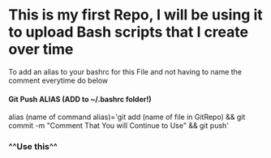 # This is my first Repo, I will be using it to upload Bash scripts that I create over time

To add an alias to your bashrc for this File and not having to name the comment everytime do below

#### Git Push  ALIAS (ADD to ~/.bashrc folder!) #############################################################################################################
alias (name of command alias)='git add (name of file in GitRepo)  && git commit -m "Comment That You will Continue to Use" && git push'

### ^^Use this^^ ####
